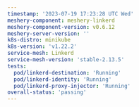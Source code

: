```yaml
---
timestamp: '2023-07-19 17:23:28 UTC Wed'
meshery-component: meshery-linkerd
meshery-component-version: v0.6.12
meshery-server-version: ''
k8s-distro: minikube
k8s-version: 'v1.22.2'
service-mesh: Linkerd
service-mesh-version: 'stable-2.13.5'
tests:
  pod/linkerd-destination: 'Running'
  pod/linkerd-identity: 'Running'
  pod/linkerd-proxy-injector: 'Running'
overall-status: 'passing'
---
```

